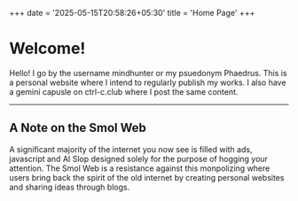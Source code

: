 +++
date = '2025-05-15T20:58:26+05:30'
title = 'Home Page'
+++

# Welcome!

Hello! I go by the username mindhunter or my psuedonym Phaedrus. This is a personal website where I intend to regularly publish my works. I also have a gemini capusle on ctrl-c.club where I post the same content.

-------------------

## A Note on the Smol Web

A significant majority of the internet you now see is filled with ads, javascript and AI Slop  designed solely for the purpose of hogging your attention. The Smol Web is a resistance against  this monpolizing where users bring back the spirit of the old internet by creating personal websites and sharing ideas through blogs. 

